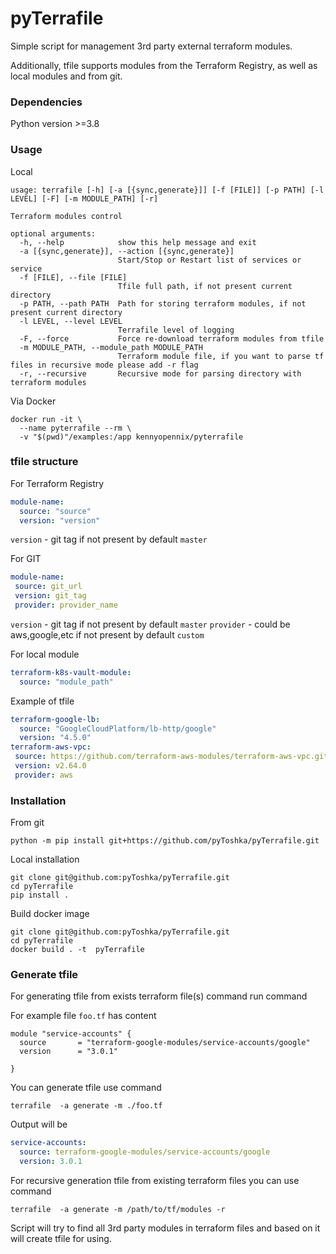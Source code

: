 # pyTerrafile

Simple script for management 3rd party external terraform modules.

Additionally, tfile supports modules from the Terraform Registry, as well as local modules and from git.
### Dependencies
Python version >=3.8
### Usage
Local

```shell script
usage: terrafile [-h] [-a [{sync,generate}]] [-f [FILE]] [-p PATH] [-l LEVEL] [-F] [-m MODULE_PATH] [-r]

Terraform modules control

optional arguments:
  -h, --help            show this help message and exit
  -a [{sync,generate}], --action [{sync,generate}]
                        Start/Stop or Restart list of services or service
  -f [FILE], --file [FILE]
                        Tfile full path, if not present current directory
  -p PATH, --path PATH  Path for storing terraform modules, if not present current directory
  -l LEVEL, --level LEVEL
                        Terrafile level of logging
  -F, --force           Force re-download terraform modules from tfile
  -m MODULE_PATH, --module_path MODULE_PATH
                        Terraform module file, if you want to parse tf files in recursive mode please add -r flag
  -r, --recursive       Recursive mode for parsing directory with terraform modules
```
Via Docker

```shell script
docker run -it \
  --name pyterrafile --rm \
  -v "$(pwd)"/examples:/app kennyopennix/pyterrafile
```
### tfile structure
For Terraform Registry
```yaml
module-name:
  source: "source"
  version: "version"

```
`version` - git tag if not present by default `master`

For GIT
```yaml
module-name:
 source: git_url
 version: git_tag
 provider: provider_name
```
`version` - git tag if not present by default `master`
`provider` - could be aws,google,etc if not present by default `custom`

For local module
```yaml
terraform-k8s-vault-module:
  source: "module_path"
```

Example of tfile

```yaml
terraform-google-lb:
  source: "GoogleCloudPlatform/lb-http/google"
  version: "4.5.0"
terraform-aws-vpc:
 source: https://github.com/terraform-aws-modules/terraform-aws-vpc.git
 version: v2.64.0
 provider: aws
```

### Installation
From git

```shell script
python -m pip install git+https://github.com/pyToshka/pyTerrafile.git
```
Local installation
```shell script
git clone git@github.com:pyToshka/pyTerrafile.git
cd pyTerrafile
pip install .
```

Build docker image
```shell script
git clone git@github.com:pyToshka/pyTerrafile.git
cd pyTerrafile
docker build . -t  pyTerrafile
```

### Generate tfile

For generating tfile from exists terraform file(s) command run command

For example file `foo.tf` has content
```hcl-terraform
module "service-accounts" {
  source       = "terraform-google-modules/service-accounts/google"
  version      = "3.0.1"

}

```
You can generate tfile use command

```shell script
terrafile  -a generate -m ./foo.tf
```

Output will be

```yaml
service-accounts:
  source: terraform-google-modules/service-accounts/google
  version: 3.0.1
```

For recursive generation tfile from existing terraform files you can use command

```shell script
terrafile  -a generate -m /path/to/tf/modules -r
```
Script will try to find all 3rd party modules in terraform files and based on it will create tfile for using.

